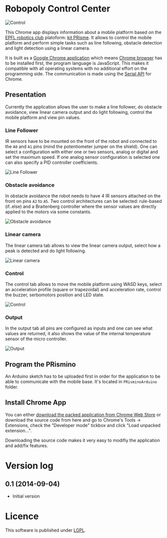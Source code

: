 # Robopoly Control Center

![Control](images/screenshot_home.png)

This Chrome app displays information about a mobile platform based on the [EPFL robotics club](http://robopoly.epfl.ch) platoform: [kit PRisme](http://robopoly.epfl.ch/prisme). It allows to control the mobile platform and perform simple tasks such as line following, obstacle detection and light detection using a linear camera.

It is built as a [Google Chrome application](https://chrome.google.com/webstore/detail/robopoly-control-center/kimabfnmacaikklmibbbomomjffkfalo) which means [Chrome browser](https://www.google.com/chrome/) has to be installed first, the program language is JavaScript. This makes it compatible with all operating systems with no additional effort on the programming side. The communication is made using the [Serial API](http://developer.chrome.com/trunk/apps/app.hardware.html#serial) for Chrome.

## Presentation

Currently the application allows the user to make a line follower, do obstacle avoidance, view linear camera output and do light following, control the mobile platform and view pin values.

### Line Follower

IR sensors have to be mounted on the front of the robot and connected to the `A0` and `A1` pins (mind the potentiometer jumper on the shield). One can select a configuration with either one or two sensors, analog or digital and set the maximum speed. If one analog sensor configuration is selected one can also specify a PID controller coefficients.

![Line Follower](images/screenshot_line_follower.png)

### Obstacle avoidance

In obstacle avoidance the robot needs to have 4 IR sensors attached on the front on pins `A2` to `A5`. Two control architectures can be selected: rule-based (if..else) and a Braitenberg controller where the sensor values are directly applied to the motors via some constants.

![Obstacle avoidance](images/screenshot_obstacle_avoidance.png)

### Linear camera

The linear camera tab allows to view the linear camera output, select how a peak is detected and do light following.

![Linear camera](images/screenshot_linear_camera.png)

### Control

The control tab allows to move the mobile platform using WASD keys, select an acceleration profile (square or trapezoidal) and acceleration rate, control the buzzer, serbomotors position and LED state.

![Control](images/screenshot_control.png)

### Output

In the output tab all pins are configured as inputs and one can see what values are returned, it also shows the value of the internal temperature sensor of the micro controller.

![Output](images/screenshot_output.png)

## Program the PRismino

An Arduino sketch has to be uploaded first in order for the application to be able to communicate with the mobile base. It's located in `PRisminoArduino` folder.

## Install Chrome App

You can either [download the packed application from Chrome Web Store](https://chrome.google.com/webstore/detail/robopoly-control-center/kimabfnmacaikklmibbbomomjffkfalo) or download the source code from here and go to Chrome's Tools -> Extensions, check the "Developer mode" tickbox and click "Load unpacked extension...".

Downloading the source code makes it very easy to modifiy the application and add/fix features.

# Version log

## 0.1 (2014-09-04)

* Initial version

# Licence

This software is published under [LGPL](http://www.gnu.org/licenses/lgpl.html).
